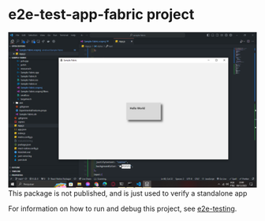 # e2e-test-app-fabric project


<img src=".github/preview.png" alt="preview"/>
This package is not published, and is just used to verify a standalone app

For information on how to run and debug this project, see [e2e-testing](https://github.com/microsoft/react-native-windows/blob/main/docs/e2e-testing.md).